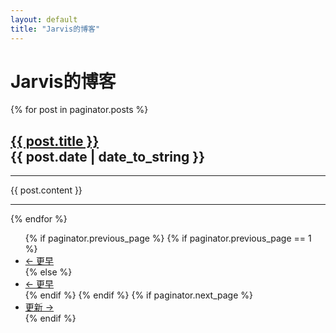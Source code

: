 ```yaml
---
layout: default
title: "Jarvis的博客"
---
```

<h1 class="page-header">
  Jarvis的博客
</h1>
{% for post in paginator.posts %}
<h2>
  <a href="{{ post.url }}">
    {{ post.title }}
  </a> 
  <div class="post-date">
	<span class="glyphicon glyphicon-time"></span>
	{{ post.date | date_to_string }}
  </div>
</h2>
<hr>
{{ post.content }}
<hr>
{% endfor %}
<!-- Pager -->
<ul class="pager">
  {% if paginator.previous_page %} {% if paginator.previous_page == 1 %}
  <li class="previous">
    <a href="{{ site.url }}/">
      &larr; 更早
    </a>
  </li>
  {% else %}
  <li class="previous">
    <a href="{{ site.url }}/page{{ paginator.previous_page }}">
      &larr; 更早
    </a>
  </li>
  {% endif %} {% endif %} {% if paginator.next_page %}
  <li class="next">
    <a href="{{ site.url }}/page{{ paginator.next_page }}">
      更新 &rarr;
    </a>
  </li>
  {% endif %}
</ul>